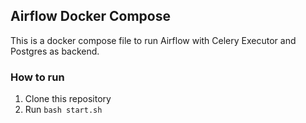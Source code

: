 ## Airflow Docker Compose

This is a docker compose file to run Airflow with Celery Executor and Postgres as backend.

### How to run

1. Clone this repository
2. Run `bash start.sh`
